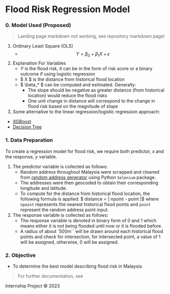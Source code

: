# Flood Risk Regression Model

### 0. Model Used (Proposed)
> Landing page markdown not working, see repository markdown page!

1. Ordinary Least Square (OLS)
    - $$ Y = \beta_0 + \beta_1X + \epsilon $$
2. Explanation For Variables
    - $Y$ is the flood risk, it can be in the form of risk score or a binary outcome if using logistic regression
    - $ X $ is the distance from historical flood location
    - $ \beta_* $ can be computed and estimated. Generally:
        - The slope should be negative as greater distance (from historical location) would reduce the flood risks
        - One unit change in distance will correspond to the change in flood risk based on the magnitude of slope
3. Some alternative to the linear regression/logistic regression approach:
- [XGBoost](https://xgboost.readthedocs.io/en/stable/)
- [Decision Tree](https://scikit-learn.org/stable/modules/tree.html)


### 1. Data Preparation
To create a regression model for flood risk, we require both predictor, $x$ and the response, $y$ variable. 
1. The predictor variable is collected as follows:
    - Random address throughout Malaysia were scrapped and cleaned from [random address generator](https://www.bestrandoms.com/random-address-in-my) using Python `Selenium` package.
    - The addresses were then geocoded to obtain their corresponding longitude and latitude.
    - To compute for the distance from historical flood location, the following formula is applied: $ distance = | npoint - point |$ where `npoint` represents the nearest historical flood points and `point` represent the random address point input.
2. The response variable is collected as follows:
    - The response variable is denoted in binary form of 0 and 1 which means either it is not being flooded until now or it is flooded before. 
    - A radius of about `500m`` will be drawn around each historical flood points and check for intersection, for intersected point, a value of 1 will be assigned, otherwise, 0 will be assigned. 

### 2. Objective
- To determine the best model describing flood risk in Malaysia

> For further documentation, see 

Internship Project © 2023
